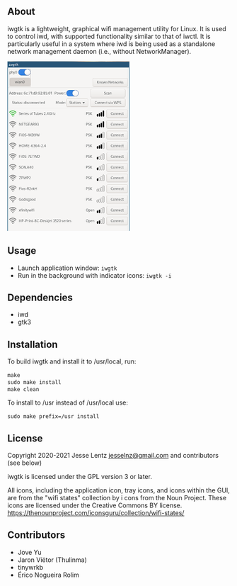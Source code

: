 ## About
iwgtk is a lightweight, graphical wifi management utility for Linux. It is used to control
iwd, with supported functionality similar to that of iwctl. It is particularly useful in
a system where iwd is being used as a standalone network management daemon (i.e., without
NetworkManager).

![Screenshot](screenshot/station.png)

## Usage
* Launch application window: `iwgtk`
* Run in the background with indicator icons: `iwgtk -i`

## Dependencies
* iwd
* gtk3

## Installation
To build iwgtk and install it to /usr/local, run:

```
make
sudo make install
make clean
```

To install to /usr instead of /usr/local use:
```
sudo make prefix=/usr install
```

## License
Copyright 2020-2021 Jesse Lentz <jesselnz@gmail.com> and contributors (see below)

iwgtk is licensed under the GPL version 3 or later.

All icons, including the application icon, tray icons, and icons within the GUI, are from
the "wifi states" collection by i cons from the Noun Project. These icons are licensed
under the Creative Commons BY license.
<https://thenounproject.com/iconsguru/collection/wifi-states/>

## Contributors
* Jove Yu
* Jaron Viëtor (Thulinma)
* tinywrkb
* Érico Nogueira Rolim
